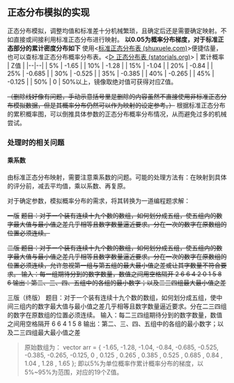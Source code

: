 ## 正态分布模拟的实现
正态分布模拟，调整均值和标准差十分机械繁琐，且确定后还是需要确定映射。不如直接或间接利用标准正态分布进行映射。
**以0.05为概率分布梯度，对于标准正态部分的累计密度分布如下**
使用<[标准正态分布表 (shuxuele.com)](https://www.shuxuele.com/data/standard-normal-distribution-table.html)>便捷估量，也可以查标准正态分布概率分布表。<[▷ 正态分布表 (statorials.org)](https://statorials.org/cn/%E6%AD%A3%E6%80%81%E5%88%86%E5%B8%83%E8%A1%A8/)>
| 累计概率 | Z值 |
|--|--|
| 5% | -1.65 |
| 10% | -1.28 |
| 15% | -1.04 |
| 20% | -0.84 |
| 25% | -0.685 |
| 30% | -0.525 |
| 35% | -0.385 |
| 40% | -0.265 |
| 45% | -0.125 |
| 50% | 0 |
50%以上，镜像取绝对值可获得对应Z值。

~~（删除线好像有问题，手动示意括号里是删除的内容虽然不直接使用非标准正态分布模拟数据，但是其概率分布仍然可以作为映射的设定参考。）~~
根据标准正态分布的累积概率图，可以倒推具体参数的正态分布概率分布情况，从而避免过多的机械尝试。

### 处理时的相关问题
#### 乘系数
由标准正态分布映射，需要注意乘系数的问题。可能的处理方法有：在映射到具体的评分前，减去平均值，乘以系数、再复原。

对于确定参数，模拟概率分布的需求，将其转换为一道编程题求解：

~~一版~~
~~题目：对于一个装有连续十九个数的数组，如何划分成五组，使五组内的数字最大值与最小值之差几乎相等且数字数量逼近要求。分在一次的数字在原数组的位置必须连续。~~

~~二版
题目：对于一个装有连续十九个数的数组，如何划分成五组，使五组内的数字最大值与最小值之差几乎相等且数字数量逼近要求。分在一次的数字在原数组的位置必须连续，允许忽视第一组与第五组的最大最小值之差或让其字数量不符合要求。
输入：每一组期待分到的数字数量，数值之间用空格隔开
 2 6 6 4 2
 0 1 5 8 6
输出：第二、三、四、五组中的各组的最小数字；以及二三四组最大最小值之差~~

三版（终版）
题目：对于一个装有连续十九个数的数组，如何划分成五组，使中间三组内的数字最大值与最小值之差几乎相等且数字数量逼近要求。分在二三四组的数字在原数组的位置必须连续。
输入：每二三四组期待分到的数字数量，数值之间用空格隔开
 6 6 4
 1 5 8
输出：第二、三、四、五组中的各组的最小数字；以及二三四组最大最小值之差
>原始数组为：
vector<double> arr = { -1.65, -1.28, -1.04, -0.84, -0.685, -0.525, -0.385, -0.265, -0.125, 0 , 0.125 , 0.265 , 0.385 , 0.525 , 0.685 , 0.84 , 1.04 , 1.28 , 1.65 };
即以5%为单位概率作累计概率分布的梯度，以5%~95%为范围，对应的19个Z值。
